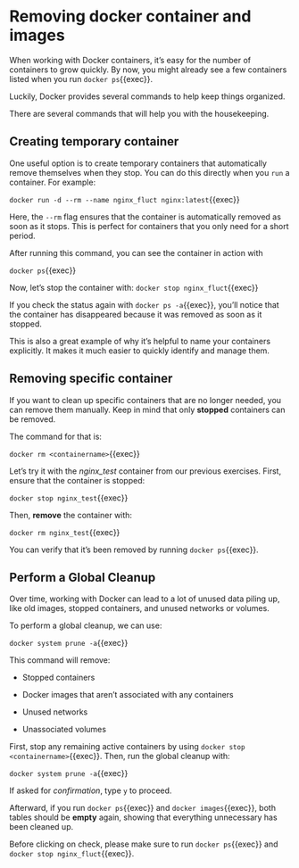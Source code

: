 # Removing docker container and images

When working with Docker containers, it’s easy for the number of containers to grow quickly. By now, you might already see a few containers listed when you run `docker ps`{{exec}}.

Luckily, Docker provides several commands to help keep things organized.

There are several commands that will help you with the housekeeping.

## Creating temporary container

One useful option is to create temporary containers that automatically remove themselves when they stop. You can do this directly when you `run` a container. For example:

`docker run -d --rm --name nginx_fluct nginx:latest`{{exec}}

Here, the `--rm` flag ensures that the container is automatically removed as soon as it stops. This is perfect for containers that you only need for a short period. 

After running this command, you can see the container in action with

`docker ps`{{exec}}

Now, let’s stop the container with: `docker stop nginx_fluct`{{exec}}

If you check the status again with `docker ps -a`{{exec}}, you’ll notice that the container has disappeared because it was removed as soon as it stopped.

This is also a great example of why it’s helpful to name your containers explicitly. It makes it much easier to quickly identify and manage them.

## Removing specific container

If you want to clean up specific containers that are no longer needed, you can remove them manually. Keep in mind that only **stopped** containers can be removed.

The command for that is:

`docker rm <containername>`{{exec}}

Let’s try it with the *nginx_test* container from our previous exercises. First, ensure that the container is stopped:

`docker stop nginx_test`{{exec}}

Then, **remove** the container with:

`docker rm nginx_test`{{exec}}

You can verify that it’s been removed by running `docker ps`{{exec}}.

## Perform a Global Cleanup

Over time, working with Docker can lead to a lot of unused data piling up, like old images, stopped containers, and unused networks or volumes.

To perform a global cleanup, we can use:

`docker system prune -a`{{exec}}

This command will remove:

* Stopped containers

* Docker images that aren’t associated with any containers

* Unused networks

* Unassociated volumes

First, stop any remaining active containers by using `docker stop <containername>`{{exec}}. Then, run the global cleanup with:

`docker system prune -a`{{exec}}

If asked for *confirmation*, type `y` to proceed.

Afterward, if you run `docker ps`{{exec}} and `docker images`{{exec}}, both tables should be **empty** again, showing that everything unnecessary has been cleaned up.

Before clicking on check, please make sure to run `docker ps`{{exec}} and `docker stop nginx_fluct`{{exec}}.
